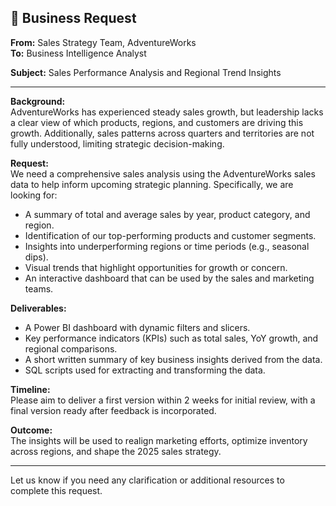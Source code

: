 ## 📄 Business Request

**From:** Sales Strategy Team, AdventureWorks  
**To:** Business Intelligence Analyst 

**Subject:** Sales Performance Analysis and Regional Trend Insights

---

**Background:**  
AdventureWorks has experienced steady sales growth, but leadership lacks a clear view of which products, regions, and customers are driving this growth. Additionally, sales patterns across quarters and territories are not fully understood, limiting strategic decision-making.

**Request:**  
We need a comprehensive sales analysis using the AdventureWorks sales data to help inform upcoming strategic planning. Specifically, we are looking for:

- A summary of total and average sales by year, product category, and region.
- Identification of our top-performing products and customer segments.
- Insights into underperforming regions or time periods (e.g., seasonal dips).
- Visual trends that highlight opportunities for growth or concern.
- An interactive dashboard that can be used by the sales and marketing teams.

**Deliverables:**  
- A Power BI dashboard with dynamic filters and slicers.
- Key performance indicators (KPIs) such as total sales, YoY growth, and regional comparisons.
- A short written summary of key business insights derived from the data.
- SQL scripts used for extracting and transforming the data.

**Timeline:**  
Please aim to deliver a first version within 2 weeks for initial review, with a final version ready after feedback is incorporated.

**Outcome:**  
The insights will be used to realign marketing efforts, optimize inventory across regions, and shape the 2025 sales strategy.

---

Let us know if you need any clarification or additional resources to complete this request.
